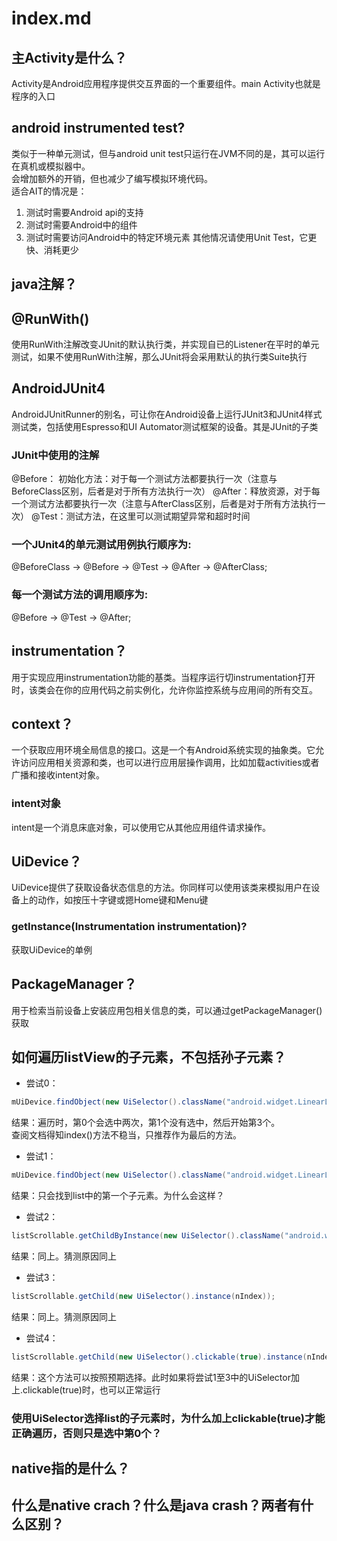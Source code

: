# index.md

## 主Activity是什么？
Activity是Android应用程序提供交互界面的一个重要组件。main Activity也就是程序的入口

## android instrumented test?
类似于一种单元测试，但与android unit test只运行在JVM不同的是，其可以运行在真机或模拟器中。  
会增加额外的开销，但也减少了编写模拟环境代码。  
适合AIT的情况是：
1. 测试时需要Android api的支持
2. 测试时需要Android中的组件
3. 测试时需要访问Android中的特定环境元素
其他情况请使用Unit Test，它更快、消耗更少

## java注解？

## @RunWith()
使用RunWith注解改变JUnit的默认执行类，并实现自已的Listener在平时的单元测试，如果不使用RunWith注解，那么JUnit将会采用默认的执行类Suite执行

## AndroidJUnit4
AndroidJUnitRunner的别名，可让你在Android设备上运行JUnit3和JUnit4样式测试类，包括使用Espresso和UI Automator测试框架的设备。其是JUnit的子类

### JUnit中使用的注解
@Before： 初始化方法：对于每一个测试方法都要执行一次（注意与BeforeClass区别，后者是对于所有方法执行一次）
@After：释放资源，对于每一个测试方法都要执行一次（注意与AfterClass区别，后者是对于所有方法执行一次）
@Test：测试方法，在这里可以测试期望异常和超时时间 

### 一个JUnit4的单元测试用例执行顺序为:
@BeforeClass -> @Before -> @Test -> @After -> @AfterClass; 

### 每一个测试方法的调用顺序为:
@Before -> @Test -> @After;

## instrumentation？
用于实现应用instrumentation功能的基类。当程序运行切instrumentation打开时，该类会在你的应用代码之前实例化，允许你监控系统与应用间的所有交互。

## context？
一个获取应用环境全局信息的接口。这是一个有Android系统实现的抽象类。它允许访问应用相关资源和类，也可以进行应用层操作调用，比如加载activities或者广播和接收intent对象。

### intent对象
intent是一个消息床底对象，可以使用它从其他应用组件请求操作。

## UiDevice？
UiDevice提供了获取设备状态信息的方法。你同样可以使用该类来模拟用户在设备上的动作，如按压十字键或摁Home键和Menu键

### getInstance(Instrumentation instrumentation)?
获取UiDevice的单例

## PackageManager？
用于检索当前设备上安装应用包相关信息的类，可以通过getPackageManager()获取

## 如何遍历listView的子元素，不包括孙子元素？
* 尝试0：
```java
mUiDevice.findObject(new UiSelector().className("android.widget.LinearLayout").index(nIndex));
```
结果：遍历时，第0个会选中两次，第1个没有选中，然后开始第3个。  
查阅文档得知index()方法不稳当，只推荐作为最后的方法。
* 尝试1：
```java
mUiDevice.findObject(new UiSelector().className("android.widget.LinearLayout").instance(nIndex));
```
结果：只会找到list中的第一个子元素。为什么会这样？
* 尝试2：
```java
listScrollable.getChildByInstance(new UiSelector().className("android.widget.LinearLayout"), nIndex);
```
结果：同上。猜测原因同上
* 尝试3：
```java
listScrollable.getChild(new UiSelector().instance(nIndex));
```
结果：同上。猜测原因同上
* 尝试4：
```java
listScrollable.getChild(new UiSelector().clickable(true).instance(nIndex));
```
结果：这个方法可以按照预期选择。此时如果将尝试1至3中的UiSelector加上.clickable(true)时，也可以正常运行

### 使用UiSelector选择list的子元素时，为什么加上clickable(true)才能正确遍历，否则只是选中第0个？

## native指的是什么？

## 什么是native crach？什么是java crash？两者有什么区别？
